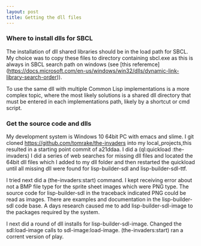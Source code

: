 ```yaml
---
layout: post
title: Getting the dll files
---
```

### Where to install dlls for SBCL

The installation of dll shared libraries should be in the load path for SBCL.
My choice was to copy these files to directory containing sbcl.exe as this is always in SBCL search path on windows (see [this referemce] (https://docs.microsoft.com/en-us/windows/win32/dlls/dynamic-link-library-search-order)).

To use the same dll with multiple Common Lisp implementations is a more complex topic, where the most likely solutions is a shared dll directory that must be entered in each implementations path, likely by a shortcut or cmd script.

### Get the source code and dlls

My development system is Windows 10 64bit PC with emacs and slime.
I git cloned https://github.com/tomrake/the-invaders into my local_projects,this resulted in a starting point commit of a21ddaa.
I did a (ql:quickload :the-invaders)
I did a series of web searches for missing dll files and located the 64bit dll files which I added to my dll folder and then restarted the quickload until all missing dll were found for lisp-builder-sdl and lisp-builder-sdl-ttf.

I tried next did a (the-invaders:start) command.
I kept receiving error about not a BMP file type for the sprite sheet images which were PNG type.
The source code for lisp-builder-sdl in the traceback indicated PNG could be read as images.
There are examples and documentation in the lisp-builder-sdl code base.
A days research caused me to add lisp-builder-sdl-image to the packages required by the system.

I next did a round of dll installs for lisp-builder-sdl-image.
Changed the sdl:load-image calls to sdl-image:load-image.
(the-invaders:start) ran a corrent version of play.

